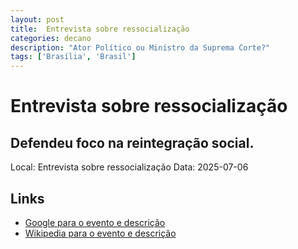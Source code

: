 ```yaml
---
layout: post
title:  Entrevista sobre ressocialização
categories: decano
description: "Ator Político ou Ministro da Suprema Corte?"
tags: ['Brasília', 'Brasil']
---
```


# Entrevista sobre ressocialização
## Defendeu foco na reintegração social.
Local: Entrevista sobre ressocialização
Data: 2025-07-06

## Links 
- [Google para o evento e descrição](https://www.google.com/search?q=Gilmar%20Mendes%20%2B%20Entrevista%20sobre%20ressocializa%C3%A7%C3%A3o%20Defendeu%20foco%20na%20reintegra%C3%A7%C3%A3o%20social.%20Bras%C3%ADlia%2C%20Brasil)
- [Wikipedia para o evento e descrição](https://en.wikipedia.org/w/index.php?search=Gilmar%20Mendes%20%2B%20Entrevista%20sobre%20ressocializa%C3%A7%C3%A3o%20Defendeu%20foco%20na%20reintegra%C3%A7%C3%A3o%20social.%20Bras%C3%ADlia%2C%20Brasil)
